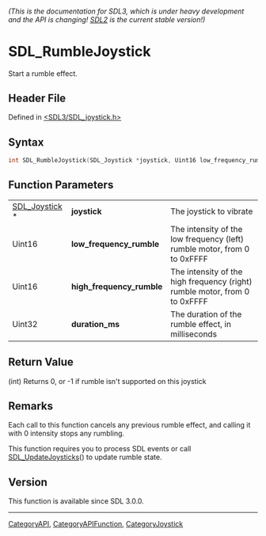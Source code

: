 ###### (This is the documentation for SDL3, which is under heavy development and the API is changing! [SDL2](https://wiki.libsdl.org/SDL2/) is the current stable version!)
# SDL_RumbleJoystick

Start a rumble effect.

## Header File

Defined in [<SDL3/SDL_joystick.h>](https://github.com/libsdl-org/SDL/blob/main/include/SDL3/SDL_joystick.h)

## Syntax

```c
int SDL_RumbleJoystick(SDL_Joystick *joystick, Uint16 low_frequency_rumble, Uint16 high_frequency_rumble, Uint32 duration_ms);
```

## Function Parameters

|                                |                           |                                                                            |
| ------------------------------ | ------------------------- | -------------------------------------------------------------------------- |
| [SDL_Joystick](SDL_Joystick) * | **joystick**              | The joystick to vibrate                                                    |
| Uint16                         | **low_frequency_rumble**  | The intensity of the low frequency (left) rumble motor, from 0 to 0xFFFF   |
| Uint16                         | **high_frequency_rumble** | The intensity of the high frequency (right) rumble motor, from 0 to 0xFFFF |
| Uint32                         | **duration_ms**           | The duration of the rumble effect, in milliseconds                         |

## Return Value

(int) Returns 0, or -1 if rumble isn't supported on this joystick

## Remarks

Each call to this function cancels any previous rumble effect, and calling
it with 0 intensity stops any rumbling.

This function requires you to process SDL events or call
[SDL_UpdateJoysticks](SDL_UpdateJoysticks)() to update rumble state.

## Version

This function is available since SDL 3.0.0.

----
[CategoryAPI](CategoryAPI), [CategoryAPIFunction](CategoryAPIFunction), [CategoryJoystick](CategoryJoystick)

